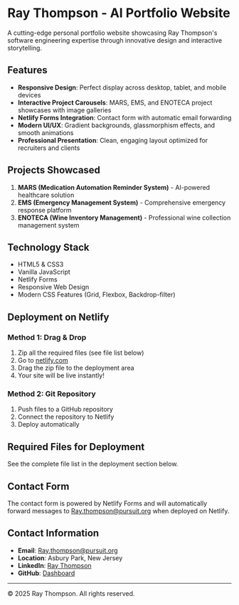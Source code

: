 # Ray Thompson - AI Portfolio Website

A cutting-edge personal portfolio website showcasing Ray Thompson's software engineering expertise through innovative design and interactive storytelling.

## Features

- **Responsive Design**: Perfect display across desktop, tablet, and mobile devices
- **Interactive Project Carousels**: MARS, EMS, and ENOTECA project showcases with image galleries
- **Netlify Forms Integration**: Contact form with automatic email forwarding
- **Modern UI/UX**: Gradient backgrounds, glassmorphism effects, and smooth animations
- **Professional Presentation**: Clean, engaging layout optimized for recruiters and clients

## Projects Showcased

1. **MARS (Medication Automation Reminder System)** - AI-powered healthcare solution
2. **EMS (Emergency Management System)** - Comprehensive emergency response platform
3. **ENOTECA (Wine Inventory Management)** - Professional wine collection management system

## Technology Stack

- HTML5 & CSS3
- Vanilla JavaScript
- Netlify Forms
- Responsive Web Design
- Modern CSS Features (Grid, Flexbox, Backdrop-filter)

## Deployment on Netlify

### Method 1: Drag & Drop
1. Zip all the required files (see file list below)
2. Go to [netlify.com](https://netlify.com)
3. Drag the zip file to the deployment area
4. Your site will be live instantly!

### Method 2: Git Repository
1. Push files to a GitHub repository
2. Connect the repository to Netlify
3. Deploy automatically

## Required Files for Deployment

See the complete file list in the deployment section below.

## Contact Form

The contact form is powered by Netlify Forms and will automatically forward messages to Ray.thompson@pursuit.org when deployed on Netlify.

## Contact Information

- **Email**: Ray.thompson@pursuit.org
- **Location**: Asbury Park, New Jersey
- **LinkedIn**: [Ray Thompson](https://www.linkedin.com/feed/)
- **GitHub**: [Dashboard](https://github.com/dashboard)

---

© 2025 Ray Thompson. All rights reserved.